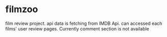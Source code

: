 # filmzoo
film review project. api data is fetching from IMDB Api.  can accessed each films' user review pages. Currently comment section is not available
